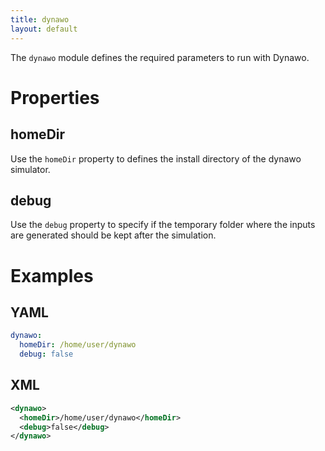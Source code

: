 ```yaml
---
title: dynawo
layout: default
---
```


The `dynawo` module defines the required parameters to run with Dynawo.

# Properties

## homeDir
Use the `homeDir` property to defines the install directory of the dynawo simulator.

## debug
Use the `debug` property to specify if the temporary folder where the inputs are generated should be kept after the simulation.

# Examples

## YAML
```yaml
dynawo:
  homeDir: /home/user/dynawo
  debug: false
```

## XML
```xml
<dynawo>
  <homeDir>/home/user/dynawo</homeDir>
  <debug>false</debug>
</dynawo>
```
